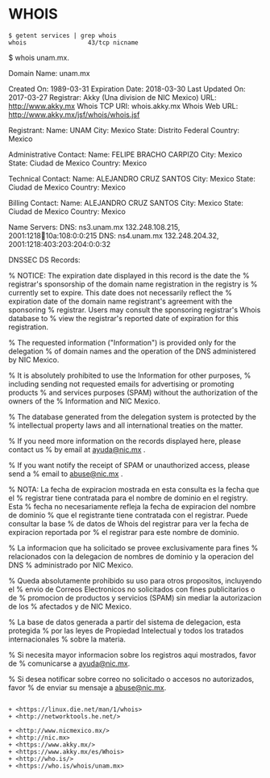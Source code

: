 # WHOIS

```
$ getent services | grep whois
whois                 43/tcp nicname
```

$ whois unam.mx.

Domain Name:       unam.mx

Created On:        1989-03-31
Expiration Date:   2018-03-30
Last Updated On:   2017-03-27
Registrar:         Akky (Una division de NIC Mexico)
URL:               http://www.akky.mx
Whois TCP URI:     whois.akky.mx
Whois Web URL:     http://www.akky.mx/jsf/whois/whois.jsf

Registrant:
   Name:           UNAM
   City:           Mexico
   State:          Distrito Federal
   Country:        Mexico

Administrative Contact:
   Name:           FELIPE BRACHO CARPIZO
   City:           Mexico
   State:          Ciudad de Mexico
   Country:        Mexico

Technical Contact:
   Name:           ALEJANDRO CRUZ SANTOS
   City:           Mexico
   State:          Ciudad de Mexico
   Country:        Mexico

Billing Contact:
   Name:           ALEJANDRO CRUZ SANTOS
   City:           Mexico
   State:          Ciudad de Mexico
   Country:        Mexico

Name Servers:
   DNS:            ns3.unam.mx       132.248.108.215, 2001:1218:100:10a:108:0:0:215
   DNS:            ns4.unam.mx       132.248.204.32,  2001:1218:403:203:204:0:0:32

DNSSEC DS Records:


% NOTICE: The expiration date displayed in this record is the date the
% registrar's sponsorship of the domain name registration in the registry is
% currently set to expire. This date does not necessarily reflect the
% expiration date of the domain name registrant's agreement with the sponsoring
% registrar. Users may consult the sponsoring registrar's Whois database to
% view the registrar's reported date of expiration for this registration.

% The requested information ("Information") is provided only for the delegation
% of domain names and the operation of the DNS administered by NIC Mexico.

% It is absolutely prohibited to use the Information for other purposes, 
% including sending not requested emails for advertising or promoting products
% and services purposes (SPAM) without the authorization of the owners of the
% Information and NIC Mexico.

% The database generated from the delegation system is protected by the
% intellectual property laws and all international treaties on the matter.

% If you need more information on the records displayed here, please contact us
% by email at ayuda@nic.mx .

% If you want notify the receipt of SPAM or unauthorized access, please send a
% email to abuse@nic.mx .

% NOTA: La fecha de expiracion mostrada en esta consulta es la fecha que el
% registrar tiene contratada para el nombre de dominio en el registry. Esta
% fecha no necesariamente refleja la fecha de expiracion del nombre de dominio
% que el registrante tiene contratada con el registrar. Puede consultar la base
% de datos de Whois del registrar para ver la fecha de expiracion reportada por
% el registrar para este nombre de dominio.

% La informacion que ha solicitado se provee exclusivamente para fines
% relacionados con la delegacion de nombres de dominio y la operacion del DNS
% administrado por NIC Mexico.

% Queda absolutamente prohibido su uso para otros propositos, incluyendo el
% envio de Correos Electronicos no solicitados con fines publicitarios o de
% promocion de productos y servicios (SPAM) sin mediar la autorizacion de los
% afectados y de NIC Mexico.

% La base de datos generada a partir del sistema de delegacion, esta protegida
% por las leyes de Propiedad Intelectual y todos los tratados internacionales
% sobre la materia.

% Si necesita mayor informacion sobre los registros aqui mostrados, favor de
% comunicarse a ayuda@nic.mx.

% Si desea notificar sobre correo no solicitado o accesos no autorizados, favor
% de enviar su mensaje a abuse@nic.mx.
```

+ <https://linux.die.net/man/1/whois>
+ <http://networktools.he.net/>

+ <http://www.nicmexico.mx/>
+ <http://nic.mx>
+ <https://www.akky.mx/>
+ <https://www.akky.mx/es/Whois>
+ <http://who.is/>
+ <https://who.is/whois/unam.mx>

